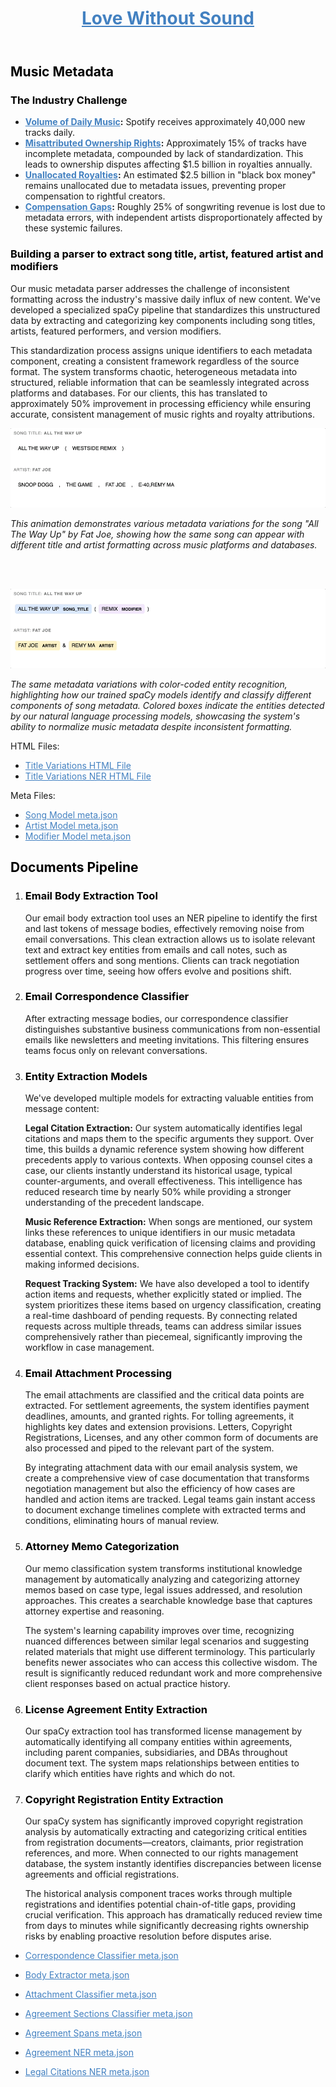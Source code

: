 <header class="hero">
  <div class="container">
    <h1><a href="http://www.lovewithoutsound.com" style="color: #4381C1;">Love Without Sound</a></h1>  
  </div>
</header>

<style>
  h1, h2, h3, h4, h5, h6 {
    color: #000000;
  }
  a {
    color: #4381C1;
  }
  

</style>

## Music Metadata

### The Industry Challenge
* **[Volume of Daily Music](lws/Music%20Metadata%20Problem%20-%20Facts%20%26%20Figures.md#volume-of-music-uploaded-daily):** Spotify receives approximately 40,000 new tracks daily.
* **[Misattributed Ownership Rights](lws/Music%20Metadata%20Problem%20-%20Facts%20%26%20Figures.md#metadata-incompleteness):** Approximately 15% of tracks have incomplete metadata, compounded by lack of standardization. This leads to ownership disputes affecting $1.5 billion in royalties annually.
* **[Unallocated Royalties](lws/Music%20Metadata%20Problem%20-%20Facts%20%26%20Figures.md#financial-impact):** An estimated $2.5 billion in "black box money" remains unallocated due to metadata issues, preventing proper compensation to rightful creators.
* **[Compensation Gaps](lws/Music%20Metadata%20Problem%20-%20Facts%20%26%20Figures.md#financial-impact):** Roughly 25% of songwriting revenue is lost due to metadata errors, with independent artists disproportionately affected by these systemic failures.

### Building a parser to extract song title, artist, featured artist and modifiers 

Our music metadata parser addresses the challenge of inconsistent formatting across the industry's massive daily influx of new content. We've developed a specialized spaCy pipeline that standardizes this unstructured data by extracting and categorizing key components including song titles, artists, featured performers, and version modifiers. 

This standardization process assigns unique identifiers to each metadata component, creating a consistent framework regardless of the source format. The system transforms chaotic, heterogeneous metadata into structured, reliable information that can be seamlessly integrated across platforms and databases. For our clients, this has translated to approximately 50% improvement in processing efficiency while ensuring accurate, consistent management of music rights and royalty attributions.


![Title Variations GIF](lws/assets/title_variations.gif)

*This animation demonstrates various metadata variations for the song "All The Way Up" by Fat Joe, showing how the same song can appear with different title and artist formatting across music platforms and databases.*

<br>
<br>

![Title Variations NER GIF](lws/assets/title_variations_ner.gif)

*The same metadata variations with color-coded entity recognition, highlighting how our trained spaCy models identify and classify different components of song metadata. Colored boxes indicate the entities detected by our natural language processing models, showcasing the system's ability to normalize music metadata despite inconsistent formatting.*

HTML Files: 
- [Title Variations HTML File](lws/assets/title_variations.html)
- [Title Variations NER HTML File](lws/assets/title_variations_ner.html)

Meta Files:
- [Song Model meta.json](lws/assets/meta_music_md_song_model.json)
- [Artist Model meta.json](lws/assets/meta_music_md_artist_model.json)
- [Modifier Model meta.json](lws/assets/meta_music_md_modifiers_model.json)


## Documents Pipeline

1. ### Email Body Extraction Tool
   Our email body extraction tool uses an NER pipeline to identify the first and last tokens of message bodies, effectively removing noise from email conversations. This clean extraction allows us to isolate relevant text and extract key entities from emails and call notes, such as settlement offers and song mentions. Clients can track negotiation progress over time, seeing how offers evolve and positions shift.

2. ### Email Correspondence Classifier
   After extracting message bodies, our correspondence classifier distinguishes substantive business communications from non-essential emails like newsletters and meeting invitations. This filtering ensures teams focus only on relevant conversations.

3. ### Entity Extraction Models
   We've developed multiple models for extracting valuable entities from message content:
   
   **Legal Citation Extraction:** Our system automatically identifies legal citations and maps them to the specific arguments they support. Over time, this builds a dynamic reference system showing how different precedents apply to various contexts. When opposing counsel cites a case, our clients instantly understand its historical usage, typical counter-arguments, and overall effectiveness. This intelligence has reduced research time by nearly 50% while providing a stronger understanding of the precedent landscape.

   **Music Reference Extraction:** When songs are mentioned, our system links these references to unique identifiers in our music metadata database, enabling quick verification of licensing claims and providing essential context. This comprehensive connection helps guide clients in making informed decisions.
   
   **Request Tracking System:** We have also developed a tool to identify action items and requests, whether explicitly stated or implied. The system prioritizes these items based on urgency classification, creating a real-time dashboard of pending requests. By connecting related requests across multiple threads, teams can address similar issues comprehensively rather than piecemeal, significantly improving the workflow in case management.

4. ### Email Attachment Processing
   The email attachments are classified and the critical data points are extracted. For settlement agreements, the system identifies payment deadlines, amounts, and granted rights. For tolling agreements, it highlights key dates and extension provisions.  Letters, Copyright Registrations, Licenses, and any other common form of documents are also processed and piped to the relevant part of the system.
   
   By integrating attachment data with our email analysis system, we create a comprehensive view of case documentation that transforms negotiation management but also the efficiency of how cases are handled and action items are tracked. Legal teams gain instant access to document exchange timelines complete with extracted terms and conditions, eliminating hours of manual review.

5. ### Attorney Memo Categorization
   Our memo classification system transforms institutional knowledge management by automatically analyzing and categorizing attorney memos based on case type, legal issues addressed, and resolution approaches. This creates a searchable knowledge base that captures attorney expertise and reasoning.
   
   The system's learning capability improves over time, recognizing nuanced differences between similar legal scenarios and suggesting related materials that might use different terminology. This particularly benefits newer associates who can access this collective wisdom. The result is significantly reduced redundant work and more comprehensive client responses based on actual practice history.

6. ### License Agreement Entity Extraction
   Our spaCy extraction tool has transformed license management by automatically identifying all company entities within agreements, including parent companies, subsidiaries, and DBAs throughout document text. The system maps relationships between entities to clarify which entities have rights and which do not.


7. ### Copyright Registration Entity Extraction
   Our spaCy system has significantly improved copyright registration analysis by automatically extracting and categorizing critical entities from registration documents—creators, claimants, prior registration references, and more. When connected to our rights management database, the system instantly identifies discrepancies between license agreements and official registrations.
   
   The historical analysis component traces works through multiple registrations and identifies potential chain-of-title gaps, providing crucial verification. This approach has dramatically reduced review time from days to minutes while significantly decreasing rights ownership risks by enabling proactive resolution before disputes arise.


- [Correspondence Classifier meta.json](lws/assets/meta_email_corr_cat.json)
- [Body Extractor meta.json](lws/assets/meta_email_bom_eom.json)

- [Attachment Classifier meta.json](lws/assets/meta_attachment_classifier.json)
- [Agreement Sections Classifier meta.json](lws/assets/meta_agreement_sections.json)
- [Agreement Spans meta.json](lsw/assets/meta_agreement_spans.json)
- [Agreement NER meta.json](lsw/assets/meta_agreement_ner.json)

- [Legal Citations NER meta.json](lsw/assets/legal_citation.json)
